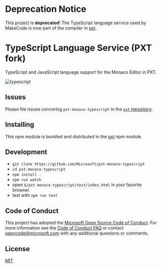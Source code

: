 # Deprecation Notice

This project is **deprecated**! The TypeScript language service used by MakeCode is now part of the compiler in [pxt](https://github.com/microsoft/pxt).

# TypeScript Language Service (PXT fork)

TypeScript and JavaScript language support for the Monaco Editor in PXT.

![typescript](https://cloud.githubusercontent.com/assets/5047891/15926623/5262fe08-2e3d-11e6-9b90-1d43fda07178.gif)

## Issues

Please file issues concering `pxt-monaco-typescript` in the [`pxt` repository](https://github.com/Microsoft/pxt/issues).

## Installing

This npm module is bundled and distributed in the [pxt](https://www.npmjs.com/package/pxt) npm module.


## Development

* `git clone https://github.com/Microsoft/pxt-monaco-typescript`
* `cd pxt-monaco-typescript`
* `npm install .`
* `npm run watch`
* open `$/pxt-monaco-typescript/test/index.html` in your favorite browser.
* test with `npm run test`


## Code of Conduct

This project has adopted the [Microsoft Open Source Code of Conduct](https://opensource.microsoft.com/codeofconduct/). For more information see the [Code of Conduct FAQ](https://opensource.microsoft.com/codeofconduct/faq/) or contact [opencode@microsoft.com](mailto:opencode@microsoft.com) with any additional questions or comments.


## License
[MIT](https://github.com/Microsoft/pxt-monaco-typescript/blob/master/LICENSE.md)
